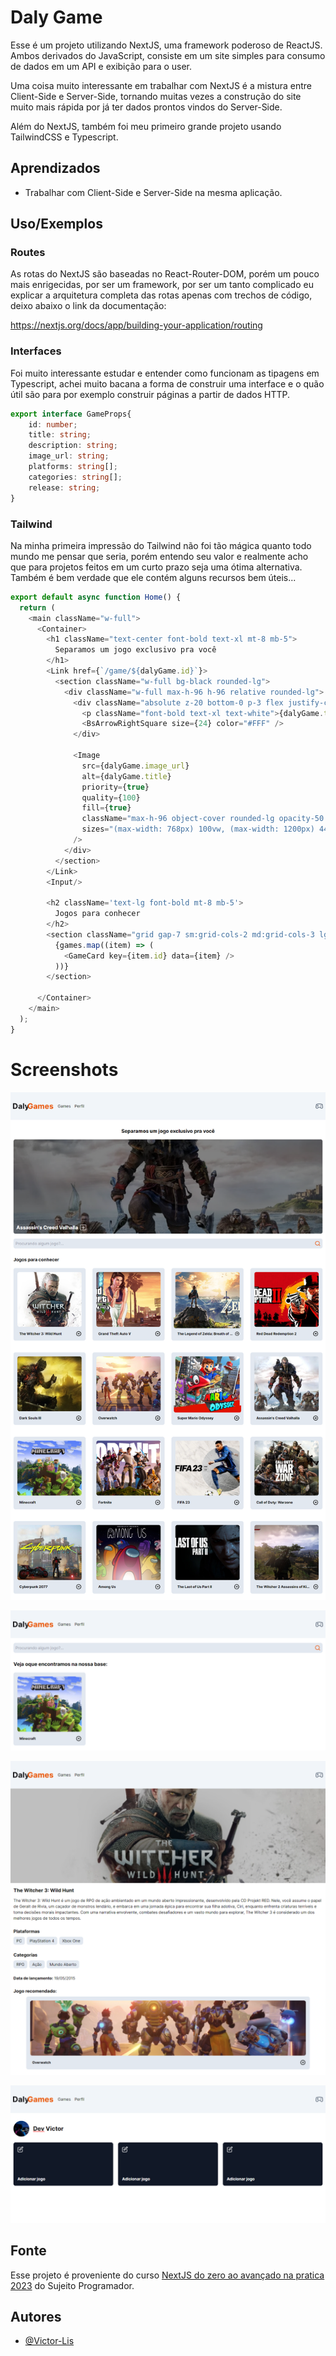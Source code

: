 
# Daly Game

Esse é um projeto utilizando NextJS, uma framework poderoso de ReactJS. Ambos derivados do JavaScript, consiste em um site simples para consumo de dados em um API e exibição para o user. 

Uma coisa muito interessante em trabalhar com NextJS é a mistura entre Client-Side e Server-Side, tornando muitas vezes a construção do site muito mais rápida por já ter dados prontos vindos do Server-Side.

Além do NextJS, também foi meu primeiro grande projeto usando TailwindCSS e Typescript.
## Aprendizados

- Trabalhar com Client-Side e Server-Side na mesma aplicação.

## Uso/Exemplos

### Routes

As rotas do NextJS são baseadas no React-Router-DOM, porém um pouco mais enrigecidas, por ser um framework, por ser um tanto complicado eu explicar a arquitetura completa das rotas apenas com trechos de código, deixo abaixo o link da documentação:

https://nextjs.org/docs/app/building-your-application/routing


### Interfaces

Foi muito interessante estudar e entender como funcionam as tipagens em Typescript, achei muito bacana a forma de construir uma interface e o quão útil são para por exemplo construir páginas a partir de dados HTTP.

```ts
export interface GameProps{
    id: number;
    title: string;
    description: string;
    image_url: string;
    platforms: string[];
    categories: string[];
    release: string;
}
```

### Tailwind

Na minha primeira impressão do Tailwind não foi tão mágica quanto todo mundo me pensar que seria, porém entendo seu valor e realmente acho que para projetos feitos em um curto prazo seja uma ótima alternativa. Também é bem verdade que ele contém alguns recursos bem úteis...
```ts
export default async function Home() {
  return (
    <main className="w-full">
      <Container>
        <h1 className="text-center font-bold text-xl mt-8 mb-5">
          Separamos um jogo exclusivo pra você
        </h1>
        <Link href={`/game/${dalyGame.id}`}>
          <section className="w-full bg-black rounded-lg">
            <div className="w-full max-h-96 h-96 relative rounded-lg">
              <div className="absolute z-20 bottom-0 p-3 flex justify-center items-center gap-2">
                <p className="font-bold text-xl text-white">{dalyGame.title}</p>
                <BsArrowRightSquare size={24} color="#FFF" />
              </div>

              <Image
                src={dalyGame.image_url}
                alt={dalyGame.title}
                priority={true}
                quality={100}
                fill={true}
                className="max-h-96 object-cover rounded-lg opacity-50 hover:opacity-100 transition-all duration-300"
                sizes="(max-width: 768px) 100vw, (max-width: 1200px) 44vw"
              />
            </div>
          </section>
        </Link>
        <Input/>

        <h2 className='text-lg font-bold mt-8 mb-5'>
          Jogos para conhecer
        </h2>
        <section className="grid gap-7 sm:grid-cols-2 md:grid-cols-3 lg:grid-cols-4">
          {games.map((item) => (
            <GameCard key={item.id} data={item} />
          ))}
        </section>

      </Container>
    </main>
  );
}

```

# Screenshots

![Home](./project-images/Home.png)

![Search](./project-images/Search.png)

![Game Page](./project-images/Game%20Page.png)

![Profile](./project-images/Profile.png)

## Fonte
Esse projeto é proveniente do curso [NextJS do zero ao avançado na pratica 2023](https://www.udemy.com/share/104Wus3@JVcovy9zHCiYz6N56LKCINtctiJ3N9527dbnZ8Dmy3kCjUqO9SrXBWiThy8weOHPcA==/) do Sujeito Programador. 

## Autores

- [@Victor-Lis](https://github.com/Victor-Lis)

